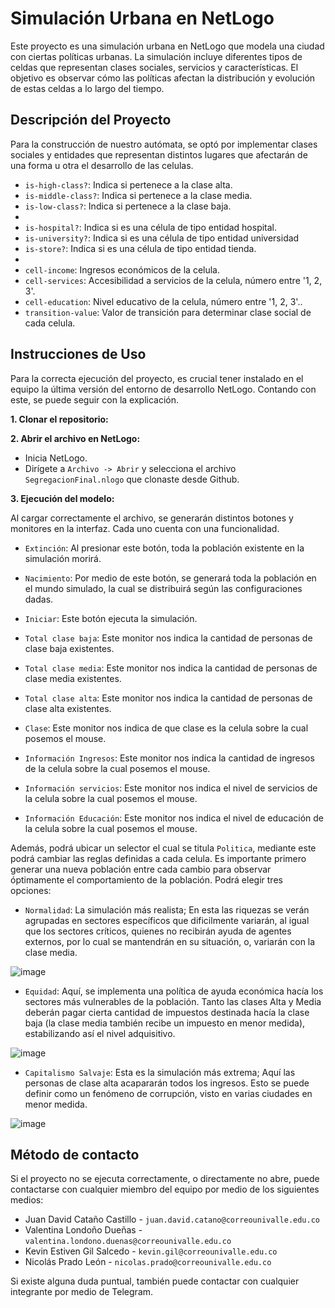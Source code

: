 # Simulación Urbana en NetLogo

Este proyecto es una simulación urbana en NetLogo que modela una ciudad con ciertas políticas urbanas. La simulación incluye diferentes tipos de celdas que representan clases sociales, servicios y características. El objetivo es observar cómo las políticas afectan la distribución y evolución de estas celdas a lo largo del tiempo.

## Descripción del Proyecto

Para la construcción de nuestro autómata, se optó por implementar clases sociales y entidades que representan distintos lugares que afectarán de una forma u otra el desarrollo de las celulas.

- `is-high-class?`: Indica si pertenece a la clase alta.
- `is-middle-class?`: Indica si pertenece a la clase media.
- `is-low-class?`: Indica si pertenece a la clase baja.
- 
- `is-hospital?`: Indica si es una célula de tipo entidad hospital.
- `is-university?`: Indica si es una célula de tipo entidad universidad
- `is-store?`: Indica si es una célula de tipo entidad tienda.
- 
- `cell-income`: Ingresos económicos de la celula.
- `cell-services`: Accesibilidad a servicios de la celula, número entre '1, 2, 3'.
- `cell-education`: Nivel educativo de la celula, número entre '1, 2, 3'..
- `transition-value`: Valor de transición para determinar clase social de cada celula.


## Instrucciones de Uso

Para la correcta ejecución del proyecto, es crucial tener instalado en el equipo la última versión del entorno de desarrollo NetLogo. Contando con este, se puede seguir con la explicación.

**1. Clonar el repositorio:**

**2. Abrir el archivo en NetLogo:**

- Inicia NetLogo.
- Dirígete a `Archivo -> Abrir` y selecciona el archivo `SegregacionFinal.nlogo` que clonaste desde Github.

**3. Ejecución del modelo:**

Al cargar correctamente el archivo, se generarán distintos botones y monitores en la interfaz. Cada uno cuenta con una funcionalidad.

- `Extinción`: Al presionar este botón, toda la población existente en la simulación morirá.
- `Nacimiento`: Por medio de este botón, se generará toda la población en el mundo simulado, la cual se distribuirá según las configuraciones dadas.
- `Iniciar`: Este botón ejecuta la simulación.

- `Total clase baja`: Este monitor nos indica la cantidad de personas de clase baja existentes.
- `Total clase media`: Este monitor nos indica la cantidad de personas de clase media existentes.
- `Total clase alta`: Este monitor nos indica la cantidad de personas de clase alta existentes.
- `Clase`: Este monitor nos indica de que clase es la celula sobre la cual posemos el mouse.
- `Información Ingresos`: Este monitor nos indica la cantidad de ingresos de la celula sobre la cual posemos el mouse.
- `Información servicios`: Este monitor nos indica el nivel de servicios de la celula sobre la cual posemos el mouse.
- `Información Educación`: Este monitor nos indica el nivel de educación de la celula sobre la cual posemos el mouse.

Además, podrá ubicar un selector el cual se titula `Politica`, mediante este podrá cambiar las reglas definidas a cada celula. Es importante primero generar una nueva población entre cada cambio para observar óptimamente el comportamiento de la población. Podrá elegir tres opciones:

- `Normalidad`: La simulación más realista; En esta las riquezas se verán agrupadas en sectores específicos que dificilmente variarán, al igual que los sectores críticos, quienes no recibirán ayuda de agentes externos, por lo cual se mantendrán en su situación, o, variarán con la clase media.

![image](https://github.com/valtimore/Segregacion-Simulada/assets/119082415/2d796d10-ef56-4bc1-a551-56f0e4b4494e)

- `Equidad`: Aquí, se implementa una política de ayuda económica hacía los sectores más vulnerables de la población. Tanto las clases Alta y Media deberán pagar cierta cantidad de impuestos destinada hacía la clase baja (la clase media también recibe un impuesto en menor medida), estabilizando así el nivel adquisitivo.

![image](https://github.com/valtimore/Segregacion-Simulada/assets/119082415/12d5590c-e95b-4024-90ec-ae9cc30e3545)
  
- `Capitalismo Salvaje`: Esta es la simulación más extrema; Aquí las personas de clase alta acapararán todos los ingresos. Esto se puede definir como un fenómeno de corrupción, visto en varias ciudades en menor medida.

![image](https://github.com/valtimore/Segregacion-Simulada/assets/119082415/0c754035-1ef6-4ec1-bd1a-4f26f0fee15f)

## Método de contacto

Si el proyecto no se ejecuta correctamente, o directamente no abre, puede contactarse con cualquier miembro del equipo por medio de los siguientes medios:

- Juan David Cataño Castillo  -   `juan.david.catano@correounivalle.edu.co`
- Valentina Londoño Dueñas    -   `valentina.londono.duenas@correounivalle.edu.co`
- Kevin Estiven Gil Salcedo   -   `kevin.gil@correounivalle.edu.co`
- Nicolás Prado León          -   `nicolas.prado@correounivalle.edu.co`

Si existe alguna duda puntual, también puede contactar con cualquier integrante por medio de Telegram. 

